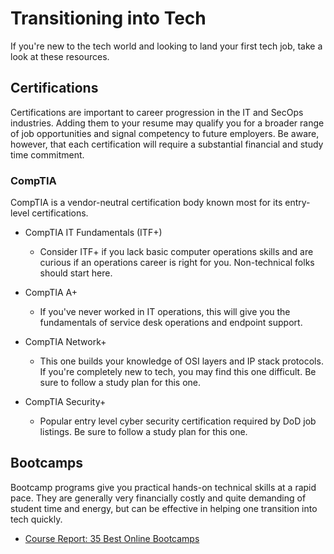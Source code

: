 # Transitioning into Tech

If you're new to the tech world and looking to land your first tech job, take a look at these resources.

## Certifications

Certifications are important to career progression in the IT and SecOps industries. Adding them to your resume may qualify you for a broader range of job opportunities and signal competency to future employers. Be aware, however, that each certification will require a substantial financial and study time commitment.

### CompTIA

CompTIA is a vendor-neutral certification body known most for its entry-level certifications.

- CompTIA IT Fundamentals (ITF+)
  - Consider ITF+ if you lack basic computer operations skills and are curious if an operations career is right for you. Non-technical folks should start here.
  
- CompTIA A+
  - If you've never worked in IT operations, this will give you the fundamentals of service desk operations and endpoint support.
  
- CompTIA Network+
  - This one builds your knowledge of OSI layers and IP stack protocols. If you're completely new to tech, you may find this one difficult. Be sure to follow a study plan for this one.
  
- CompTIA Security+
  - Popular entry level cyber security certification required by DoD job listings. Be sure to follow a study plan for this one.

## Bootcamps

Bootcamp programs give you practical hands-on technical skills at a rapid pace. They are generally very financially costly and quite demanding of student time and energy, but can be effective in helping one transition into tech quickly.

- [Course Report: 35 Best Online Bootcamps](https://www.coursereport.com/best-online-bootcamps)
